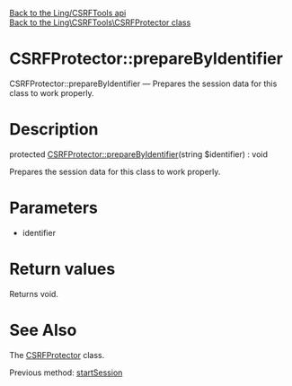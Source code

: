 [Back to the Ling/CSRFTools api](https://github.com/lingtalfi/CSRFTools/blob/master/doc/api/Ling/CSRFTools.md)<br>
[Back to the Ling\CSRFTools\CSRFProtector class](https://github.com/lingtalfi/CSRFTools/blob/master/doc/api/Ling/CSRFTools/CSRFProtector.md)


CSRFProtector::prepareByIdentifier
================



CSRFProtector::prepareByIdentifier — Prepares the session data for this class to work properly.




Description
================


protected [CSRFProtector::prepareByIdentifier](https://github.com/lingtalfi/CSRFTools/blob/master/doc/api/Ling/CSRFTools/CSRFProtector/prepareByIdentifier.md)(string $identifier) : void




Prepares the session data for this class to work properly.




Parameters
================


- identifier

    


Return values
================

Returns void.








See Also
================

The [CSRFProtector](https://github.com/lingtalfi/CSRFTools/blob/master/doc/api/Ling/CSRFTools/CSRFProtector.md) class.

Previous method: [startSession](https://github.com/lingtalfi/CSRFTools/blob/master/doc/api/Ling/CSRFTools/CSRFProtector/startSession.md)<br>

